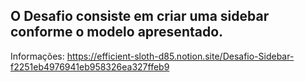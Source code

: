 ## O Desafio consiste em criar uma sidebar conforme o modelo apresentado.

Informações: https://efficient-sloth-d85.notion.site/Desafio-Sidebar-f2251eb4976941eb958326ea327ffeb9

